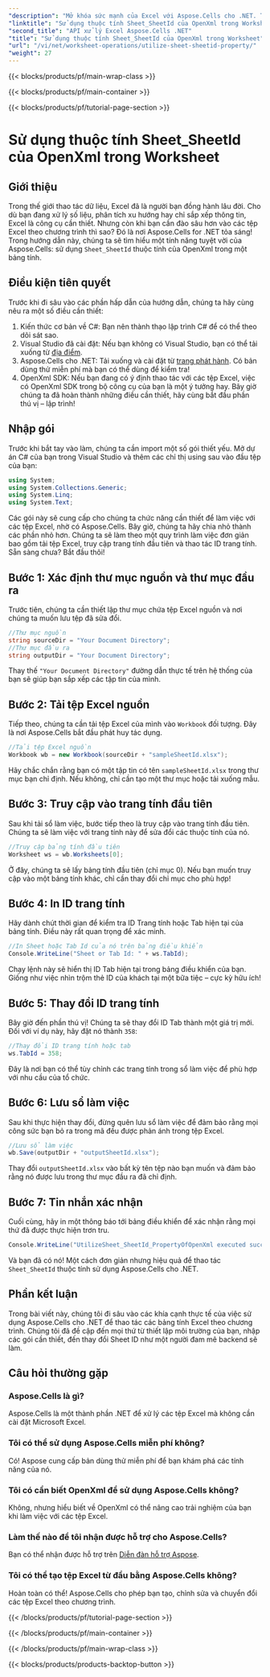 ```yaml
---
"description": "Mở khóa sức mạnh của Excel với Aspose.Cells cho .NET. Tìm hiểu cách thao tác hiệu quả với Sheet ID với hướng dẫn từng bước của chúng tôi."
"linktitle": "Sử dụng thuộc tính Sheet_SheetId của OpenXml trong Worksheet"
"second_title": "API xử lý Excel Aspose.Cells .NET"
"title": "Sử dụng thuộc tính Sheet_SheetId của OpenXml trong Worksheet"
"url": "/vi/net/worksheet-operations/utilize-sheet-sheetid-property/"
"weight": 27
---
```


{{< blocks/products/pf/main-wrap-class >}}

{{< blocks/products/pf/main-container >}}

{{< blocks/products/pf/tutorial-page-section >}}

# Sử dụng thuộc tính Sheet_SheetId của OpenXml trong Worksheet

## Giới thiệu
Trong thế giới thao tác dữ liệu, Excel đã là người bạn đồng hành lâu đời. Cho dù bạn đang xử lý số liệu, phân tích xu hướng hay chỉ sắp xếp thông tin, Excel là công cụ cần thiết. Nhưng còn khi bạn cần đào sâu hơn vào các tệp Excel theo chương trình thì sao? Đó là nơi Aspose.Cells for .NET tỏa sáng! Trong hướng dẫn này, chúng ta sẽ tìm hiểu một tính năng tuyệt vời của Aspose.Cells: sử dụng `Sheet_SheetId` thuộc tính của OpenXml trong một bảng tính.
## Điều kiện tiên quyết
Trước khi đi sâu vào các phần hấp dẫn của hướng dẫn, chúng ta hãy cùng nêu ra một số điều cần thiết:
1. Kiến thức cơ bản về C#: Bạn nên thành thạo lập trình C# để có thể theo dõi sát sao.
2. Visual Studio đã cài đặt: Nếu bạn không có Visual Studio, bạn có thể tải xuống từ [địa điểm](https://visualstudio.microsoft.com/).
3. Aspose.Cells cho .NET: Tải xuống và cài đặt từ [trang phát hành](https://releases.aspose.com/cells/net/). Có bản dùng thử miễn phí mà bạn có thể dùng để kiểm tra!
4. OpenXml SDK: Nếu bạn đang có ý định thao tác với các tệp Excel, việc có OpenXml SDK trong bộ công cụ của bạn là một ý tưởng hay.
Bây giờ chúng ta đã hoàn thành những điều cần thiết, hãy cùng bắt đầu phần thú vị – lập trình!
## Nhập gói
Trước khi bắt tay vào làm, chúng ta cần import một số gói thiết yếu. Mở dự án C# của bạn trong Visual Studio và thêm các chỉ thị using sau vào đầu tệp của bạn:
```csharp
using System;
using System.Collections.Generic;
using System.Linq;
using System.Text;
```
Các gói này sẽ cung cấp cho chúng ta chức năng cần thiết để làm việc với các tệp Excel, nhờ có Aspose.Cells.
Bây giờ, chúng ta hãy chia nhỏ thành các phần nhỏ hơn. Chúng ta sẽ làm theo một quy trình làm việc đơn giản bao gồm tải tệp Excel, truy cập trang tính đầu tiên và thao tác ID trang tính. Sẵn sàng chưa? Bắt đầu thôi!
## Bước 1: Xác định thư mục nguồn và thư mục đầu ra
Trước tiên, chúng ta cần thiết lập thư mục chứa tệp Excel nguồn và nơi chúng ta muốn lưu tệp đã sửa đổi.
```csharp
//Thư mục nguồn
string sourceDir = "Your Document Directory";
//Thư mục đầu ra
string outputDir = "Your Document Directory";
```
Thay thế `"Your Document Directory"` đường dẫn thực tế trên hệ thống của bạn sẽ giúp bạn sắp xếp các tập tin của mình.
## Bước 2: Tải tệp Excel nguồn
Tiếp theo, chúng ta cần tải tệp Excel của mình vào `Workbook` đối tượng. Đây là nơi Aspose.Cells bắt đầu phát huy tác dụng.
```csharp
//Tải tệp Excel nguồn
Workbook wb = new Workbook(sourceDir + "sampleSheetId.xlsx");
```
Hãy chắc chắn rằng bạn có một tập tin có tên `sampleSheetId.xlsx` trong thư mục bạn chỉ định. Nếu không, chỉ cần tạo một thư mục hoặc tải xuống mẫu.
## Bước 3: Truy cập vào trang tính đầu tiên
Sau khi tải sổ làm việc, bước tiếp theo là truy cập vào trang tính đầu tiên. Chúng ta sẽ làm việc với trang tính này để sửa đổi các thuộc tính của nó.
```csharp
//Truy cập bảng tính đầu tiên
Worksheet ws = wb.Worksheets[0];
```
Ở đây, chúng ta sẽ lấy bảng tính đầu tiên (chỉ mục 0). Nếu bạn muốn truy cập vào một bảng tính khác, chỉ cần thay đổi chỉ mục cho phù hợp!
## Bước 4: In ID trang tính
Hãy dành chút thời gian để kiểm tra ID Trang tính hoặc Tab hiện tại của bảng tính. Điều này rất quan trọng để xác minh.
```csharp
//In Sheet hoặc Tab Id của nó trên bảng điều khiển
Console.WriteLine("Sheet or Tab Id: " + ws.TabId);
```
Chạy lệnh này sẽ hiển thị ID Tab hiện tại trong bảng điều khiển của bạn. Giống như việc nhìn trộm thẻ ID của khách tại một bữa tiệc – cực kỳ hữu ích!
## Bước 5: Thay đổi ID trang tính
Bây giờ đến phần thú vị! Chúng ta sẽ thay đổi ID Tab thành một giá trị mới. Đối với ví dụ này, hãy đặt nó thành `358`:
```csharp
//Thay đổi ID trang tính hoặc tab
ws.TabId = 358;
```
Đây là nơi bạn có thể tùy chỉnh các trang tính trong sổ làm việc để phù hợp với nhu cầu của tổ chức.
## Bước 6: Lưu sổ làm việc
Sau khi thực hiện thay đổi, đừng quên lưu sổ làm việc để đảm bảo rằng mọi công sức bạn bỏ ra trong mã đều được phản ánh trong tệp Excel.
```csharp
//Lưu sổ làm việc
wb.Save(outputDir + "outputSheetId.xlsx");
```
Thay đổi `outputSheetId.xlsx` vào bất kỳ tên tệp nào bạn muốn và đảm bảo rằng nó được lưu trong thư mục đầu ra đã chỉ định.
## Bước 7: Tin nhắn xác nhận
Cuối cùng, hãy in một thông báo tới bảng điều khiển để xác nhận rằng mọi thứ đã được thực hiện trơn tru.
```csharp
Console.WriteLine("UtilizeSheet_SheetId_PropertyOfOpenXml executed successfully.\r\n");
```
Và bạn đã có nó! Một cách đơn giản nhưng hiệu quả để thao tác `Sheet_SheetId` thuộc tính sử dụng Aspose.Cells cho .NET.
## Phần kết luận
Trong bài viết này, chúng tôi đi sâu vào các khía cạnh thực tế của việc sử dụng Aspose.Cells cho .NET để thao tác các bảng tính Excel theo chương trình. Chúng tôi đã đề cập đến mọi thứ từ thiết lập môi trường của bạn, nhập các gói cần thiết, đến thay đổi Sheet ID như một người đam mê backend sẽ làm. 
## Câu hỏi thường gặp
### Aspose.Cells là gì?
Aspose.Cells là một thành phần .NET để xử lý các tệp Excel mà không cần cài đặt Microsoft Excel.
### Tôi có thể sử dụng Aspose.Cells miễn phí không?
Có! Aspose cung cấp bản dùng thử miễn phí để bạn khám phá các tính năng của nó.
### Tôi có cần biết OpenXml để sử dụng Aspose.Cells không?
Không, nhưng hiểu biết về OpenXml có thể nâng cao trải nghiệm của bạn khi làm việc với các tệp Excel.
### Làm thế nào để tôi nhận được hỗ trợ cho Aspose.Cells?
Bạn có thể nhận được hỗ trợ trên [Diễn đàn hỗ trợ Aspose](https://forum.aspose.com/c/cells/9).
### Tôi có thể tạo tệp Excel từ đầu bằng Aspose.Cells không?
Hoàn toàn có thể! Aspose.Cells cho phép bạn tạo, chỉnh sửa và chuyển đổi các tệp Excel theo chương trình.


{{< /blocks/products/pf/tutorial-page-section >}}

{{< /blocks/products/pf/main-container >}}

{{< /blocks/products/pf/main-wrap-class >}}

{{< blocks/products/products-backtop-button >}}